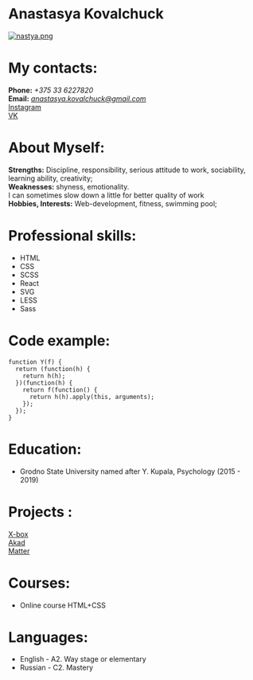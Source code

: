 # Anastasya Kovalchuck

[![nastya.png](https://i.postimg.cc/fbMfG1v7/nastya.png)](https://postimg.cc/DSYGsjHm)

# My contacts:

**Phone:** _+375 33 6227820_\
**Email:** *anastasya.kovalchuck@gmail.com*\
[Instagram](https://www.instagram.com/ankovel/)\
[VK](https://vk.com/feed)

# About Myself:

**Strengths:** Discipline, responsibility, serious attitude to work, sociability, learning ability, creativity;\
**Weaknesses:** shyness, emotionality.\
I can sometimes slow down a little for better quality of work\
**Hobbies, Interests:** Web-development, fitness, swimming pool;

# Professional skills:

- HTML
- CSS
- SCSS
- React
- SVG
- LESS
- Sass

# Code example:

```
function Y(f) {
  return (function(h) {
    return h(h);
  })(function(h) {
    return f(function() {
      return h(h).apply(this, arguments);
    });
  });
}
```

# Education:

- Grodno State University named after Y. Kupala, Psychology (2015 - 2019)

# Projects :

[X-box](https://github.com/ankovel/x-box)\
[Akad](https://github.com/ankovel/Akad)\
[Matter](https://github.com/ankovel/matter)

# Courses:

- Online course HTML+CSS

# Languages:

- English - А2. Way stage or elementary
- Russian - С2. Mastery
